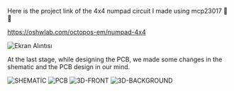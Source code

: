 Here is the project link of the 4x4 numpad circuit I made using mcp23017 🚀🚀

https://oshwlab.com/octopos-em/numpad-4x4


![Ekran Alıntısı](https://github.com/ahmetarabaci42/op-pcb/assets/158732628/36feb02e-db93-4e29-8426-c92dd43d8008)

At the last stage, while designing the PCB, we made some changes in the shematic and the PCB design in our mind.


![SHEMATİC](https://github.com/ahmetarabaci42/op-pcb/assets/158732628/69fd74ef-11fc-4b4d-b3d2-bc5bfbd9526c)
![PCB](https://github.com/ahmetarabaci42/op-pcb/assets/158732628/b7efafbd-14b3-429d-98c0-23e944c5dd95)
![3D-FRONT](https://github.com/ahmetarabaci42/op-pcb/assets/158732628/5110304f-d8e0-49bd-b8ad-e48c4fb53192)
![3D-BACKGROUND](https://github.com/ahmetarabaci42/op-pcb/assets/158732628/3015f21b-9122-4ac8-8255-bb2a0ce51043)
